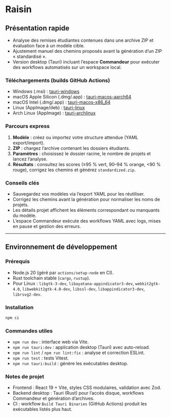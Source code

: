 # Raisin

## Présentation rapide

- Analyse des remises étudiantes contenues dans une archive ZIP et évaluation face à un modèle cible.
- Ajustement manuel des chemins proposés avant la génération d’un ZIP « standardisé ».
- Version desktop (Tauri) incluant l’espace **Commandeur** pour exécuter des workflows automatisés sur un workspace local.

### Téléchargements (builds GitHub Actions)

- Windows (.msi) : [tauri-windows](https://nightly.link/PierreOlivierBrillant/raisin/workflows/tauri-build.yml/main/tauri-windows.zip)
- macOS Apple Silicon (.dmg/.app) : [tauri-macos-aarch64](https://nightly.link/PierreOlivierBrillant/raisin/workflows/tauri-build.yml/main/tauri-macos-aarch64.zip)
- macOS Intel (.dmg/.app) : [tauri-macos-x86_64](https://nightly.link/PierreOlivierBrillant/raisin/workflows/tauri-build.yml/main/tauri-macos-x86_64.zip)
- Linux (AppImage/deb) : [tauri-linux](https://nightly.link/PierreOlivierBrillant/raisin/workflows/tauri-build.yml/main/tauri-linux.zip)
- Arch Linux (AppImage) : [tauri-archlinux](https://nightly.link/PierreOlivierBrillant/raisin/workflows/tauri-build.yml/main/tauri-archlinux.zip)

### Parcours express

1. **Modèle** : créez ou importez votre structure attendue (YAML export/import).
2. **ZIP** : chargez l’archive contenant les dossiers étudiants.
3. **Paramètres** : choisissez le dossier racine, le nombre de projets et lancez l’analyse.
4. **Résultats** : consultez les scores (≥95 % vert, 90–94 % orange, <90 % rouge), corrigez les chemins et générez `standardized.zip`.

### Conseils clés

- Sauvegardez vos modèles via l’export YAML pour les réutiliser.
- Corrigez les chemins avant la génération pour normaliser les noms de projets.
- Les détails projet affichent les éléments correspondant ou manquants du modèle.
- L’espace Commandeur exécute des workflows YAML avec logs, mises en pause et gestion des erreurs.

---

## Environnement de développement

### Prérequis

- Node.js 20 (géré par `actions/setup-node` en CI).
- Rust toolchain stable (`cargo`, `rustup`).
- Pour Linux : `libgtk-3-dev`, `libayatana-appindicator3-dev`, `webkit2gtk-4.0`, `libwebkit2gtk-4.0-dev`, `libssl-dev`, `libappindicator3-dev`, `librsvg2-dev`.

### Installation

```bash
npm ci
```

### Commandes utiles

- `npm run dev` : interface web via Vite.
- `npm run tauri:dev` : application desktop (Tauri) avec auto-reload.
- `npm run lint` / `npm run lint:fix` : analyse et correction ESLint.
- `npm run test` : tests Vitest.
- `npm run tauri:build` : génère les exécutables desktop.

### Notes de projet

- Frontend : React 19 + Vite, styles CSS modulaires, validation avec Zod.
- Backend desktop : Tauri (Rust) pour l’accès disque, workflows Commandeur et génération d’archives.
- CI : workflow `Build Tauri Binaries` (GitHub Actions) produit les exécutables listés plus haut.
